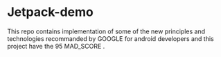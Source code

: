 # Jetpack-demo
This repo contains implementation of some of the new principles and technologies recommanded by GOOGLE for android developers and this project have the 95 MAD_SCORE .
